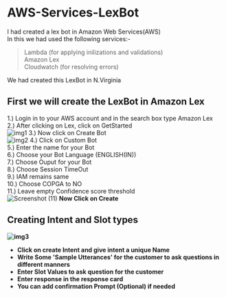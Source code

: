 # AWS-Services-LexBot
I had created a lex bot in Amazon Web Services(AWS)<br>
In this we had used the following services:-
   > Lambda (for applying inilizations and validations)<br>
   > Amazon Lex<br>
   > Cloudwatch (for resolving errors)<br>

We had created this LexBot in N.Virginia<br>

## First we will create the LexBot in Amazon Lex
1.) Login in to your AWS account and in the search box type Amazon Lex<br>
2.) After clicking on Lex, click on GetStarted <br> 
![img1](https://user-images.githubusercontent.com/53809138/162933695-282b25b2-2a82-41fb-a513-f2f1d458f8f1.jpeg)
3.) Now click on Create Bot<br>
![img2](https://user-images.githubusercontent.com/53809138/162936284-0a9870e3-a74a-4c7f-a338-4001916ff463.jpeg)
4.) Click on Custom Bot<br>
5.) Enter the name for your Bot<br>
6.) Choose your Bot Language (ENGLISH(IN))<br>
7.) Choose Ouput for your Bot<br>
8.) Choose Session TimeOut <br>
9.) IAM remains same<br>
10.) Choose COPGA to NO <br>
11.) Leave empty Confidence score threshold <br>
![Screenshot (11)](https://user-images.githubusercontent.com/53809138/162937850-76290389-6a15-43ba-989a-6f075ab1df15.png)
<b> Now Click on Create <br>
## Creating Intent and Slot types
   ![img3](https://user-images.githubusercontent.com/53809138/162938027-12419f79-b124-4d5e-ae52-c755b18c002b.png)
- Click on create Intent and give intent a unique Name<br>
- Write Some 'Sample Utterances' for the customer to ask questions in different manners<br>
- Enter Slot Values to ask question for the customer<br>
- Enter response in the response card<br>
- You can add confirmation Prompt (Optional) if needed<br>
